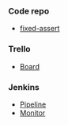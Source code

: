 ### Code repo
* [fixed-assert](https://github.com/wenhao/fixed-asset)

### Trello
* [Board](https://trello.com/b/TfyOqNfw/thoughtworks-assets-management-team2)

### Jenkins
* [Pipeline](http://ci.viff.io:10086/view/FIXED-ASSET-PIPELINE/)
* [Monitor](http://ci.viff.io:10086/view/FIXED-ASSER-MONITOR/)

